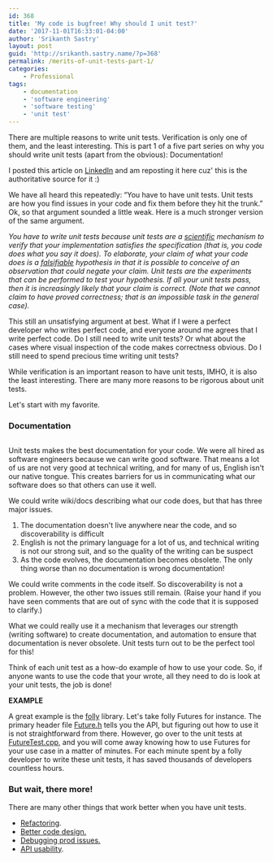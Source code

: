 ```yaml
---
id: 368
title: 'My code is bugfree! Why should I unit test?'
date: '2017-11-01T16:33:01-04:00'
author: 'Srikanth Sastry'
layout: post
guid: 'http://srikanth.sastry.name/?p=368'
permalink: /merits-of-unit-tests-part-1/
categories:
    - Professional
tags:
    - documentation
    - 'software engineering'
    - 'software testing'
    - 'unit test'
---
```


<!-- wp:paragraph -->
<p>There are multiple reasons to write unit tests. Verification is only one of them, and the least interesting. This is part 1 of a five part series on why you should write unit tests (apart from the obvious): Documentation!</p>
<!-- /wp:paragraph -->

<!-- wp:more -->
<!--more-->
<!-- /wp:more -->

<!-- wp:paragraph {"textColor":"very-dark-gray","backgroundColor":"pale-cyan-blue"} -->
<p class="has-text-color has-background has-very-dark-gray-color has-pale-cyan-blue-background-color">I posted this article on <a href="https://www.linkedin.com/pulse/my-code-bugfree-why-should-i-unit-tests-srikanth-sastry/">LinkedIn</a> and am reposting it here cuz' this is the authoritative source for it :)</p>
<!-- /wp:paragraph -->

<!-- wp:paragraph -->
<p>We have all heard this 
repeatedly: “You have to have unit tests. Unit tests are how you find 
issues in your code and fix them before they hit the trunk.” Ok, so that
 argument sounded a little weak. Here is a much stronger version of the 
same argument.</p>
<!-- /wp:paragraph -->

<!-- wp:paragraph -->
<p><em>You have to write unit tests because unit tests are a </em><a href="https://l.facebook.com/l.php?u=https%3A%2F%2Fen.wikipedia.org%2Fwiki%2FScientific_method&amp;h=ATNU99lLyWx55l8BBlgT8AIDwdfUHBUjrSOtbRUQbP42vH_k7pVzTOXviC2N0Ze44RbFVdkFCWKSsvNoCovWLh8gaOuHG9eEAsu4GKloIbcHKwPbQdRFAdhFdNCPSDHmdBjCaYcBKEXAxhC-i735nThHQPOCEuD39p2iuu6K8bulWw" target="_blank" rel="noreferrer noopener"><em>scientific</em></a><em>
 mechanism to verify that your implementation satisfies the 
specification (that is, you code does what you say it does). To 
elaborate, your claim of what your code does is a </em><a href="https://l.facebook.com/l.php?u=https%3A%2F%2Fen.wikipedia.org%2Fwiki%2FFalsifiability&amp;h=ATPEcKK4eeXOCNWcc8BCYwdplxHx1zCDAuE74Z4TapMJOVwgCqukHCEuH21QaLSEGYvUA1ouxan-XttxS4n2cgnjJBzJY5CWV-quFVTNq18bpJSTq2l3NZyjuw2yd1-O3mWdupeKygwazafitDpYrhAWIt8nLBIlTkuxKG0nTn0oSA" target="_blank" rel="noreferrer noopener"><em>falsifiable</em></a><em>
 hypothesis in that it is possible to conceive of an observation that 
could negate your claim. Unit tests are the experiments that can be 
performed to test your hypothesis. If all your unit tests pass, then it 
is increasingly likely that your claim is correct. (Note that we cannot 
claim to have proved correctness; that is an impossible task in the 
general case).</em></p>
<!-- /wp:paragraph -->

<!-- wp:paragraph -->
<p>This still an unsatisfying argument at best. What if I were a perfect
 developer who writes perfect code, and everyone around me agrees that I
 write perfect code. Do I still need to write unit tests? Or what about 
the cases where visual inspection of the code makes correctness obvious.
 Do I still need to spend precious time writing unit tests?</p>
<!-- /wp:paragraph -->

<!-- wp:paragraph -->
<p>While verification is an important reason to have unit tests, IMHO, 
it is also the least interesting. There are many more reasons to be 
rigorous about unit tests.</p>
<!-- /wp:paragraph -->

<!-- wp:paragraph -->
<p>Let's start with my favorite.</p>
<!-- /wp:paragraph -->

<!-- wp:heading {"level":3} -->
<h3>Documentation</h3>
<!-- /wp:heading -->

<!-- wp:image {"id":370,"align":"center","linkDestination":"custom"} -->
<div class="wp-block-image"><figure class="aligncenter"><a href="http://www.quickmeme.com/meme/3t1i87" target="_blank" rel="noreferrer noopener"><img src="http://srikanth.sastry.name/wp-content/uploads/2019/01/a0a8c4ab0bec170a748228f0982da6795e6af515a8048b11c2b4c9e794d7b4f9.jpg" alt="" class="wp-image-370"/></a></figure></div>
<!-- /wp:image -->

<!-- wp:paragraph -->
<p>Unit tests makes the best documentation for your code. We were all 
hired as software engineers because we can write good software. That 
means a lot of us are not very good at technical writing, and for many 
of us, English isn't our native tongue. This creates barriers for us in 
communicating what our software does so that others can use it well.</p>
<!-- /wp:paragraph -->

<!-- wp:paragraph -->
<p>We could write wiki/docs describing what our code does, but that has three major issues.</p>
<!-- /wp:paragraph -->

<!-- wp:list {"ordered":true} -->
<ol><li>The documentation doesn't live anywhere near the code, and so discoverability is difficult</li><li>English is not the primary language for a lot of us, and technical 
writing is not our strong suit, and so the quality of the writing can be
 suspect</li><li>As the code evolves, the documentation becomes obsolete. The only thing worse than no documentation is wrong documentation!</li></ol>
<!-- /wp:list -->

<!-- wp:paragraph -->
<p>We could write comments in the code itself. So discoverability is not
 a problem. However, the other two issues still remain. (Raise your hand
 if you have seen comments that are out of sync with the code that it is
 supposed to clarify.)</p>
<!-- /wp:paragraph -->

<!-- wp:paragraph -->
<p>What we could really use it a mechanism that leverages our strength 
(writing software) to create documentation, and automation to ensure 
that documentation is never obsolete. Unit tests turn out to be the 
perfect tool for this!</p>
<!-- /wp:paragraph -->

<!-- wp:paragraph -->
<p>Think of each unit test as a how-do example of how to use your code. 
So, if anyone wants to use the code that your wrote, all they need to do
 is look at your unit tests, the job is done!</p>
<!-- /wp:paragraph -->

<!-- wp:paragraph -->
<p><strong>EXAMPLE</strong></p>
<!-- /wp:paragraph -->

<!-- wp:paragraph -->
<p>A great example is the <a href="https://github.com/facebook/folly" target="_blank" rel="noreferrer noopener">folly</a> library. Let's take folly Futures for instance. The primary header file <a href="https://github.com/facebook/folly/blob/master/folly/futures/Future.h" target="_blank" rel="noreferrer noopener">Future.h</a> tells you the API, but figuring out how to use it is not straightforward from there. However, go over to the unit tests at <a href="https://l.facebook.com/l.php?u=https%3A%2F%2Fgithub.com%2Ffacebook%2Ffolly%2Fblob%2Fmaster%2Ffolly%2Ffutures%2Ftest%2FFutureTest.cpp&amp;h=ATNiTV-rdTNS1lEjxiC29ETboF-w94bQpQhXUxFugGI897McF_YyCo-jvJX_kzLzDyVSjokYlYY9wbhcS4dJsTQlrgkVGXW8Fw7BBKx537cGoHDELiJcF4gBHMQq2CzZXV158ToPWPV0j0Xbt4WNDiLY13bFtRv7cWPEgKLJZsHe0Q" target="_blank" rel="noreferrer noopener">FutureTest.cpp</a>,
 and you will come away knowing how to use Futures for your use case in a
 matter of minutes. For each minute spent by a folly developer to write 
these unit tests, it has saved thousands of developers countless hours.</p>
<!-- /wp:paragraph -->

<!-- wp:heading {"level":3} -->
<h3>But wait, there more!</h3>
<!-- /wp:heading -->

<!-- wp:paragraph -->
<p>There are many other things that work better when you have unit tests.</p>
<!-- /wp:paragraph -->

<!-- wp:list -->
<ul><li><a rel="noreferrer noopener" aria-label="Refactoring (opens in a new tab)" href="http://srikanth.sastry.name/the-merits-of-unit-tests-part-2/" target="_blank">Refactoring</a>.</li><li><a rel="noreferrer noopener" href="https://www.linkedin.com/pulse/merits-unit-tests-part-3-srikanth-sastry/" target="_blank">Better code design.</a></li><li><a rel="noreferrer noopener" aria-label=" (opens in a new tab)" href="http://srikanth.sastry.name/unit-tests-ftw-part-4/" target="_blank">Debugging prod issues.</a></li><li><a href="http://srikanth.sastry.name/merits-of-unit-tests-part-5/">API usability</a>.</li></ul>
<!-- /wp:list -->